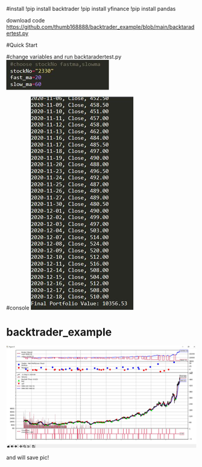 #install
!pip install backtrader
!pip install yfinance
!pip install pandas

download code
https://github.com/thumb168888/backtrader_example/blob/main/backtaradertest.py

#Quick Start


#change variables and run backtaradertest.py
![image](https://github.com/thumb168888/backtrader_example/blob/main/backtrader_setup.JPG)

#console
![image](https://github.com/thumb168888/Backtrader_example/blob/main/backtrader_console.JPG)


# backtrader_example

![image](https://github.com/thumb168888/backtrader_example/blob/main/backtrader_example.JPG)

and will save pic!


